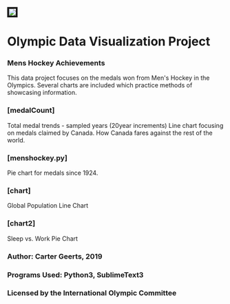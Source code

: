 <img src="images/olympicrings.jpg" border="4px">

# Olympic Data Visualization Project

### Mens Hockey Achievements

This data project focuses on the medals won from Men's Hockey in the Olympics.
Several charts are included which practice methods of showcasing information.

### [medalCount]
Total medal trends - sampled years (20year increments)
Line chart focusing on medals claimed by Canada.
How Canada fares against the rest of the world.

### [menshockey.py]
Pie chart for medals since 1924.

### [chart]
Global Population Line Chart

### [chart2]
Sleep vs. Work Pie Chart

### Author: Carter Geerts, 2019

### Programs Used: Python3, SublimeText3

### Licensed by the International Olympic Committee
